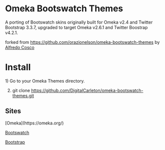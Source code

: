 Omeka Bootswatch Themes
=======================
A porting of Bootswatch skins originally built for Omeka v2.4 and Twitter Bootstrap 3.3.7, upgraded to target Omeka v2.6.1 and Twitter Boostrap v4.2.1.

forked from https://github.com/orazionelson/omeka-bootswatch-themes
by [Alfredo Cosco](http://www.nelsonweb.it)


<h1>Install</h1>
1) Go to your Omeka Themes directory.

2) git clone https://github.com/DigitalCarleton/omeka-bootswatch-themes.git

<h2>Sites</h2>
[Omeka](https://omeka.org/)

[Bootswatch](https://bootswatch.com/)

[Bootstrap](https://getbootstrap.com/)
